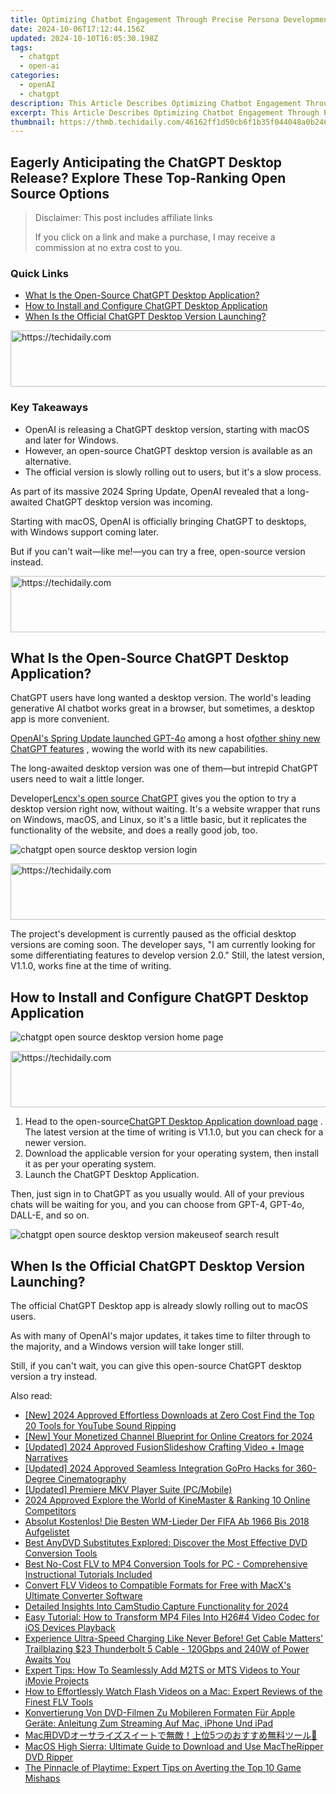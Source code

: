 ```yaml
---
title: Optimizing Chatbot Engagement Through Precise Persona Development Techniques
date: 2024-10-06T17:12:44.156Z
updated: 2024-10-10T16:05:30.198Z
tags:
  - chatgpt
  - open-ai
categories:
  - openAI
  - chatgpt
description: This Article Describes Optimizing Chatbot Engagement Through Precise Persona Development Techniques
excerpt: This Article Describes Optimizing Chatbot Engagement Through Precise Persona Development Techniques
thumbnail: https://thmb.techidaily.com/46162ff1d50cb6f1b35f044048a0b2464ebecd738e59505ca40bf7c4a2c48673.png
---
```


## Eagerly Anticipating the ChatGPT Desktop Release? Explore These Top-Ranking Open Source Options

>  Disclaimer: This post includes affiliate links
>
>  If you click on a link and make a purchase, I may receive a commission at no extra cost to you.
>

### Quick Links

* [What Is the Open-Source ChatGPT Desktop Application?](https://www.makeuseof.com/cant-wait-for-the-chatgpt-desktop-app-try-this-open-source-alternative-instead/#what-is-the-open-source-chatgpt-desktop-application)
* [How to Install and Configure ChatGPT Desktop Application](https://www.makeuseof.com/cant-wait-for-the-chatgpt-desktop-app-try-this-open-source-alternative-instead/#how-to-install-and-configure-chatgpt-desktop-application)
* [When Is the Official ChatGPT Desktop Version Launching?](https://www.makeuseof.com/cant-wait-for-the-chatgpt-desktop-app-try-this-open-source-alternative-instead/#when-is-the-official-chatgpt-desktop-version-launching)

<!-- affiliate ads begin -->
<a href="https://bluettide.pxf.io/c/5597632/2141683/17092" target="_top" id="2141683">
  <img src="//a.impactradius-go.com/display-ad/17092-2141683" border="0" alt="https://techidaily.com" width="728" height="90"/>
</a>
<img height="0" width="0" src="https://bluettide.pxf.io/i/5597632/2141683/17092" style="position:absolute;visibility:hidden;" border="0" />
<!-- affiliate ads end -->

### Key Takeaways

* OpenAI is releasing a ChatGPT desktop version, starting with macOS and later for Windows.
* However, an open-source ChatGPT desktop version is available as an alternative.
* The official version is slowly rolling out to users, but it's a slow process.

 As part of its massive 2024 Spring Update, OpenAI revealed that a long-awaited ChatGPT desktop version was incoming.

 Starting with macOS, OpenAI is officially bringing ChatGPT to desktops, with Windows support coming later.

 But if you can't wait—like me!—you can try a free, open-source version instead.

<!-- affiliate ads begin -->
<a href="https://aligracehair.sjv.io/c/5597632/1948895/19272" target="_top" id="1948895">
  <img src="//a.impactradius-go.com/display-ad/19272-1948895" border="0" alt="https://techidaily.com" width="728" height="90"/>
</a>
<img height="0" width="0" src="https://aligracehair.sjv.io/i/5597632/1948895/19272" style="position:absolute;visibility:hidden;" border="0" />
<!-- affiliate ads end -->

## What Is the Open-Source ChatGPT Desktop Application?

 ChatGPT users have long wanted a desktop version. The world's leading generative AI chatbot works great in a browser, but sometimes, a desktop app is more convenient.

[OpenAI's Spring Update launched GPT-4o](https://www.makeuseof.com/how-gpt-4o-works-is-it-free/) among a host of[other shiny new ChatGPT features](https://www.makeuseof.com/chatgpt-new-features-spring-update/) , wowing the world with its new capabilities.

 The long-awaited desktop version was one of them—but intrepid ChatGPT users need to wait a little longer.

 Developer[Lencx's open source ChatGPT](https://github.com/lencx/ChatGPT) gives you the option to try a desktop version right now, without waiting. It's a website wrapper that runs on Windows, macOS, and Linux, so it's a little basic, but it replicates the functionality of the website, and does a really good job, too.

![chatgpt open source desktop version login](https://static1.makeuseofimages.com/wordpress/wp-content/uploads/2024/05/chatgpt-open-source-desktop-version-login.jpg)

<!-- affiliate ads begin -->
<a href="https://ephamedtechinc.pxf.io/c/5597632/2126492/26400" target="_top" id="2126492">
  <img src="//a.impactradius-go.com/display-ad/26400-2126492" border="0" alt="https://techidaily.com" width="640" height="90"/>
</a>
<img height="0" width="0" src="https://ephamedtechinc.pxf.io/i/5597632/2126492/26400" style="position:absolute;visibility:hidden;" border="0" />
<!-- affiliate ads end -->

 The project's development is currently paused as the official desktop versions are coming soon. The developer says, "I am currently looking for some differentiating features to develop version 2.0." Still, the latest version, V1.1.0, works fine at the time of writing.

## How to Install and Configure ChatGPT Desktop Application

![chatgpt open source desktop version home page](https://static1.makeuseofimages.com/wordpress/wp-content/uploads/2024/05/chatgpt-open-source-desktop-version-home-page.jpg)

<!-- affiliate ads begin -->
<a href="https://aligracehair.sjv.io/c/5597632/2135405/19272" target="_top" id="2135405">
  <img src="//a.impactradius-go.com/display-ad/19272-2135405" border="0" alt="https://techidaily.com" width="728" height="90"/>
</a>
<img height="0" width="0" src="https://aligracehair.sjv.io/i/5597632/2135405/19272" style="position:absolute;visibility:hidden;" border="0" />
<!-- affiliate ads end -->

1. Head to the open-source[ChatGPT Desktop Application download page](https://github.com/lencx/ChatGPT/releases/tag/v1.1.0) . The latest version at the time of writing is V1.1.0, but you can check for a newer version.
2. Download the applicable version for your operating system, then install it as per your operating system.
3. Launch the ChatGPT Desktop Application.

 Then, just sign in to ChatGPT as you usually would. All of your previous chats will be waiting for you, and you can choose from GPT-4, GPT-4o, DALL-E, and so on.

![chatgpt open source desktop version makeuseof search result](https://static1.makeuseofimages.com/wordpress/wp-content/uploads/2024/05/chatgpt-open-source-desktop-version-makeuseof-search-result.jpg)

## When Is the Official ChatGPT Desktop Version Launching?

 The official ChatGPT Desktop app is already slowly rolling out to macOS users.

 As with many of OpenAI's major updates, it takes time to filter through to the majority, and a Windows version will take longer still.

 Still, if you can't wait, you can give this open-source ChatGPT desktop version a try instead.

<ins class="adsbygoogle"
     style="display:block"
     data-ad-format="autorelaxed"
     data-ad-client="ca-pub-7571918770474297"
     data-ad-slot="1223367746"></ins>

<ins class="adsbygoogle"
     style="display:block"
     data-ad-client="ca-pub-7571918770474297"
     data-ad-slot="8358498916"
     data-ad-format="auto"
     data-full-width-responsive="true"></ins>

<span class="atpl-alsoreadstyle">Also read:</span>
<div><ul>
<li><a href="https://facebook-video-share.techidaily.com/new-2024-approved-effortless-downloads-at-zero-cost-find-the-top-20-tools-for-youtube-sound-ripping/"><u>[New] 2024 Approved Effortless Downloads at Zero Cost Find the Top 20 Tools for YouTube Sound Ripping</u></a></li>
<li><a href="https://youtube-data.techidaily.com/our-monetized-channel-blueprint-for-online-creators-for-2024/"><u>[New] Your Monetized Channel Blueprint for Online Creators for 2024</u></a></li>
<li><a href="https://fox-cloud.techidaily.com/updated-2024-approved-fusionslideshow-crafting-video-plus-image-narratives/"><u>[Updated] 2024 Approved FusionSlideshow Crafting Video + Image Narratives</u></a></li>
<li><a href="https://fox-cloud.techidaily.com/updated-2024-approved-seamless-integration-gopro-hacks-for-360-degree-cinematography/"><u>[Updated] 2024 Approved Seamless Integration GoPro Hacks for 360-Degree Cinematography</u></a></li>
<li><a href="https://extra-guidance.techidaily.com/updated-premiere-mkv-player-suite-pcmobile/"><u>[Updated] Premiere MKV Player Suite (PC/Mobile)</u></a></li>
<li><a href="https://vp-tips.techidaily.com/2024-approved-explore-the-world-of-kinemaster-and-ranking-10-online-competitors/"><u>2024 Approved Explore the World of KineMaster & Ranking 10 Online Competitors</u></a></li>
<li><a href="https://tech-revival.techidaily.com/absolut-kostenlos-die-besten-wm-lieder-der-fifa-ab-1966-bis-2018-aufgelistet/"><u>Absolut Kostenlos! Die Besten WM-Lieder Der FIFA Ab 1966 Bis 2018 Aufgelistet</u></a></li>
<li><a href="https://tech-revival.techidaily.com/best-anydvd-substitutes-explored-discover-the-most-effective-dvd-conversion-tools/"><u>Best AnyDVD Substitutes Explored: Discover the Most Effective DVD Conversion Tools</u></a></li>
<li><a href="https://win11.techidaily.com/best-no-cost-flv-to-mp4-conversion-tools-for-pc-comprehensive-instructional-tutorials-included/"><u>Best No-Cost FLV to MP4 Conversion Tools for PC - Comprehensive Instructional Tutorials Included</u></a></li>
<li><a href="https://tech-revival.techidaily.com/convert-flv-videos-to-compatible-formats-for-free-with-macxs-ultimate-converter-software/"><u>Convert FLV Videos to Compatible Formats for Free with MacX's Ultimate Converter Software</u></a></li>
<li><a href="https://screen-capture.techidaily.com/detailed-insights-into-camstudio-capture-functionality-for-2024/"><u>Detailed Insights Into CamStudio Capture Functionality for 2024</u></a></li>
<li><a href="https://tech-revival.techidaily.com/easy-tutorial-how-to-transform-mp4-files-into-h264-video-codec-for-ios-devices-playback/"><u>Easy Tutorial: How to Transform MP4 Files Into H26#4 Video Codec for iOS Devices Playback</u></a></li>
<li><a href="https://hardware-reviews.techidaily.com/experience-ultra-speed-charging-like-never-before-get-cable-matters-trailblazing-23-thunderbolt-5-cable-120gbps-and-240w-of-power-awaits-you/"><u>Experience Ultra-Speed Charging Like Never Before! Get Cable Matters' Trailblazing $23 Thunderbolt 5 Cable - 120Gbps and 240W of Power Awaits You</u></a></li>
<li><a href="https://tech-revival.techidaily.com/expert-tips-how-to-seamlessly-add-m2ts-or-mts-videos-to-your-imovie-projects/"><u>Expert Tips: How To Seamlessly Add M2TS or MTS Videos to Your iMovie Projects</u></a></li>
<li><a href="https://tech-revival.techidaily.com/how-to-effortlessly-watch-flash-videos-on-a-mac-expert-reviews-of-the-finest-flv-tools/"><u>How to Effortlessly Watch Flash Videos on a Mac: Expert Reviews of the Finest FLV Tools</u></a></li>
<li><a href="https://tech-revival.techidaily.com/konvertierung-von-dvd-filmen-zu-mobileren-formaten-fur-apple-gerate-anleitung-zum-streaming-auf-mac-iphone-und-ipad/"><u>Konvertierung Von DVD-Filmen Zu Mobileren Formaten Für Apple Geräte: Anleitung Zum Streaming Auf Mac, iPhone Und iPad</u></a></li>
<li><a href="https://tech-revival.techidaily.com/macdvd5/"><u>Mac用DVDオーサライズスイートで無敵！上位5つのおすすめ無料ツール👾</u></a></li>
<li><a href="https://tech-revival.techidaily.com/macos-high-sierra-ultimate-guide-to-download-and-use-mactheripper-dvd-ripper/"><u>MacOS High Sierra: Ultimate Guide to Download and Use MacTheRipper DVD Ripper</u></a></li>
<li><a href="https://games-able.techidaily.com/the-pinnacle-of-playtime-expert-tips-on-averting-the-top-10-game-mishaps/"><u>The Pinnacle of Playtime: Expert Tips on Averting the Top 10 Game Mishaps</u></a></li>
</ul></div>

